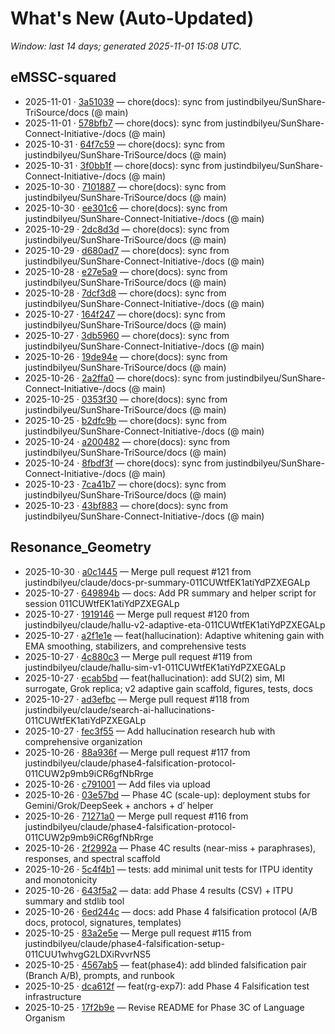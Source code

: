 # What's New (Auto-Updated)

_Window: last 14 days; generated 2025-11-01 15:08 UTC._

## eMSSC-squared

- 2025-11-01 · [3a51039](https://github.com/justindbilyeu/eMSSC-squared/commit/3a51039341af5c97a66e35fcc74360fd3158b815) — chore(docs): sync from justindbilyeu/SunShare-TriSource/docs (@ main)
- 2025-11-01 · [578bfb7](https://github.com/justindbilyeu/eMSSC-squared/commit/578bfb7a815727b2cd87469dde00a2f9940d7d01) — chore(docs): sync from justindbilyeu/SunShare-Connect-Initiative-/docs (@ main)
- 2025-10-31 · [64f7c59](https://github.com/justindbilyeu/eMSSC-squared/commit/64f7c59bb21fce606bee334f5af0cefb910f162d) — chore(docs): sync from justindbilyeu/SunShare-TriSource/docs (@ main)
- 2025-10-31 · [3f0bb1f](https://github.com/justindbilyeu/eMSSC-squared/commit/3f0bb1fe6a7874b537fddc1b108a78c528b99b64) — chore(docs): sync from justindbilyeu/SunShare-Connect-Initiative-/docs (@ main)
- 2025-10-30 · [7101887](https://github.com/justindbilyeu/eMSSC-squared/commit/71018876a3dc2774de7f791d32f5c8b0532c666b) — chore(docs): sync from justindbilyeu/SunShare-TriSource/docs (@ main)
- 2025-10-30 · [ee301c6](https://github.com/justindbilyeu/eMSSC-squared/commit/ee301c683a0a324744302338b9a2a2e09ef64d6e) — chore(docs): sync from justindbilyeu/SunShare-Connect-Initiative-/docs (@ main)
- 2025-10-29 · [2dc8d3d](https://github.com/justindbilyeu/eMSSC-squared/commit/2dc8d3d1086eed2b7bfec22f527b6a3cbaea8fca) — chore(docs): sync from justindbilyeu/SunShare-TriSource/docs (@ main)
- 2025-10-29 · [d680ad7](https://github.com/justindbilyeu/eMSSC-squared/commit/d680ad7b2e2bb29793d5dbf56eb883633300f299) — chore(docs): sync from justindbilyeu/SunShare-Connect-Initiative-/docs (@ main)
- 2025-10-28 · [e27e5a9](https://github.com/justindbilyeu/eMSSC-squared/commit/e27e5a9d60c7fa1c82a9f1bb530711bfd3fb835b) — chore(docs): sync from justindbilyeu/SunShare-TriSource/docs (@ main)
- 2025-10-28 · [7dcf3d8](https://github.com/justindbilyeu/eMSSC-squared/commit/7dcf3d86c8a27b39751f32632e712c9fd5ddb2c7) — chore(docs): sync from justindbilyeu/SunShare-Connect-Initiative-/docs (@ main)
- 2025-10-27 · [164f247](https://github.com/justindbilyeu/eMSSC-squared/commit/164f2470799b2a16401d440d438ed3beeb2d2e92) — chore(docs): sync from justindbilyeu/SunShare-TriSource/docs (@ main)
- 2025-10-27 · [3db5960](https://github.com/justindbilyeu/eMSSC-squared/commit/3db5960e6c795d34473b8574f6bb0cfa0b40052b) — chore(docs): sync from justindbilyeu/SunShare-Connect-Initiative-/docs (@ main)
- 2025-10-26 · [19de94e](https://github.com/justindbilyeu/eMSSC-squared/commit/19de94e7b31d7548bba2ab4516fe75e4af068342) — chore(docs): sync from justindbilyeu/SunShare-TriSource/docs (@ main)
- 2025-10-26 · [2a2ffa0](https://github.com/justindbilyeu/eMSSC-squared/commit/2a2ffa08d5cd63b0739c8cd6571b1a68a388f9fc) — chore(docs): sync from justindbilyeu/SunShare-Connect-Initiative-/docs (@ main)
- 2025-10-25 · [0353f30](https://github.com/justindbilyeu/eMSSC-squared/commit/0353f30dc05733cd5837320f12a7348402ca1b6c) — chore(docs): sync from justindbilyeu/SunShare-TriSource/docs (@ main)
- 2025-10-25 · [b2dfc9b](https://github.com/justindbilyeu/eMSSC-squared/commit/b2dfc9b99f12791ff133eb871f35084620a97521) — chore(docs): sync from justindbilyeu/SunShare-Connect-Initiative-/docs (@ main)
- 2025-10-24 · [a200482](https://github.com/justindbilyeu/eMSSC-squared/commit/a200482f5cd03f543e8765e5e1f9460caa94214d) — chore(docs): sync from justindbilyeu/SunShare-TriSource/docs (@ main)
- 2025-10-24 · [8fbdf3f](https://github.com/justindbilyeu/eMSSC-squared/commit/8fbdf3fcbf26b9aa5f88d7e7b971308ef807a7c2) — chore(docs): sync from justindbilyeu/SunShare-Connect-Initiative-/docs (@ main)
- 2025-10-23 · [7ca41b7](https://github.com/justindbilyeu/eMSSC-squared/commit/7ca41b77a3b97b5cc3244e434402bd7c5ece5b39) — chore(docs): sync from justindbilyeu/SunShare-TriSource/docs (@ main)
- 2025-10-23 · [43bf883](https://github.com/justindbilyeu/eMSSC-squared/commit/43bf8832abef46d0d198047731c62775abbba6e5) — chore(docs): sync from justindbilyeu/SunShare-Connect-Initiative-/docs (@ main)

## Resonance_Geometry

- 2025-10-30 · [a0c1445](https://github.com/justindbilyeu/Resonance_Geometry/commit/a0c1445f5a888f4b133b01af34f46bd4ee6a4ed7) — Merge pull request #121 from justindbilyeu/claude/docs-pr-summary-011CUWtfEK1atiYdPZXEGALp
- 2025-10-27 · [649894b](https://github.com/justindbilyeu/Resonance_Geometry/commit/649894b193c20d790afd2e3130703cf479154412) — docs: Add PR summary and helper script for session 011CUWtfEK1atiYdPZXEGALp
- 2025-10-27 · [1919146](https://github.com/justindbilyeu/Resonance_Geometry/commit/1919146529211af822575aaaac05f61172377313) — Merge pull request #120 from justindbilyeu/claude/hallu-v2-adaptive-eta-011CUWtfEK1atiYdPZXEGALp
- 2025-10-27 · [a2f1e1e](https://github.com/justindbilyeu/Resonance_Geometry/commit/a2f1e1e1ffae3477e54d2781cfc1f128d855bace) — feat(hallucination): Adaptive whitening gain with EMA smoothing, stabilizers, and comprehensive tests
- 2025-10-27 · [4c880c3](https://github.com/justindbilyeu/Resonance_Geometry/commit/4c880c3099f1f968f6ce7c8c58b54051d074cc99) — Merge pull request #119 from justindbilyeu/claude/hallu-sim-v1-011CUWtfEK1atiYdPZXEGALp
- 2025-10-27 · [ecab5bd](https://github.com/justindbilyeu/Resonance_Geometry/commit/ecab5bdd35decf8b8bd661c16926d6806d8bfdbf) — feat(hallucination): add SU(2) sim, MI surrogate, Grok replica; v2 adaptive gain scaffold, figures, tests, docs
- 2025-10-27 · [ad3efbc](https://github.com/justindbilyeu/Resonance_Geometry/commit/ad3efbcd182b4e2af5f0cabb54faeb5b624cc9f8) — Merge pull request #118 from justindbilyeu/claude/search-ai-hallucinations-011CUWtfEK1atiYdPZXEGALp
- 2025-10-27 · [fec3f55](https://github.com/justindbilyeu/Resonance_Geometry/commit/fec3f552c2dd18b836e3436dba1f95c5fbbc32b0) — Add hallucination research hub with comprehensive organization
- 2025-10-26 · [88a936f](https://github.com/justindbilyeu/Resonance_Geometry/commit/88a936f8ccfff983cf8d276989075157ab690b4f) — Merge pull request #117 from justindbilyeu/claude/phase4-falsification-protocol-011CUW2p9mb9iCR6gfNbRrge
- 2025-10-26 · [c791001](https://github.com/justindbilyeu/Resonance_Geometry/commit/c7910013788b7753e960b92953bf0fbeeb00e074) — Add files via upload
- 2025-10-26 · [03e57bd](https://github.com/justindbilyeu/Resonance_Geometry/commit/03e57bd604b9417d282a2c65a5548617bdadbe5d) — Phase 4C (scale-up): deployment stubs for Gemini/Grok/DeepSeek + anchors + d′ helper
- 2025-10-26 · [71271a0](https://github.com/justindbilyeu/Resonance_Geometry/commit/71271a09d4405cd9aa59be3113b0572390327674) — Merge pull request #116 from justindbilyeu/claude/phase4-falsification-protocol-011CUW2p9mb9iCR6gfNbRrge
- 2025-10-26 · [2f2992a](https://github.com/justindbilyeu/Resonance_Geometry/commit/2f2992ae75b4c6fe661d38295da0f58824248bd3) — Phase 4C results (near-miss + paraphrases), responses, and spectral scaffold
- 2025-10-26 · [5c4f4b1](https://github.com/justindbilyeu/Resonance_Geometry/commit/5c4f4b153a62506ad0dc76108afe11224abe2aa7) — tests: add minimal unit tests for ITPU identity and monotonicity
- 2025-10-26 · [643f5a2](https://github.com/justindbilyeu/Resonance_Geometry/commit/643f5a25af6c1f525ccec553a4e52b3ac5e41057) — data: add Phase 4 results (CSV) + ITPU summary and stdlib tool
- 2025-10-26 · [6ed244c](https://github.com/justindbilyeu/Resonance_Geometry/commit/6ed244cc46f3659e7a33c34f8db1cfc3e0523664) — docs: add Phase 4 falsification protocol (A/B docs, protocol, signatures, templates)
- 2025-10-25 · [83a2e5e](https://github.com/justindbilyeu/Resonance_Geometry/commit/83a2e5eabc700b128e4c12fc3744ade83f42bf4e) — Merge pull request #115 from justindbilyeu/claude/phase4-falsification-setup-011CUU1whvgG2LDXiRvvrNS5
- 2025-10-25 · [4567ab5](https://github.com/justindbilyeu/Resonance_Geometry/commit/4567ab55145a9119690fd7fdd247b5edf8f96ecd) — feat(phase4): add blinded falsification pair (Branch A/B), prompts, and runbook
- 2025-10-25 · [dca612f](https://github.com/justindbilyeu/Resonance_Geometry/commit/dca612f245741595b7d5bfb3a6057d40b87a2915) — feat(rg-exp7): add Phase 4 Falsification test infrastructure
- 2025-10-25 · [17f2b9e](https://github.com/justindbilyeu/Resonance_Geometry/commit/17f2b9e521bfa845e7fa84778e564335a2839806) — Revise README for Phase 3C of Language Organism
